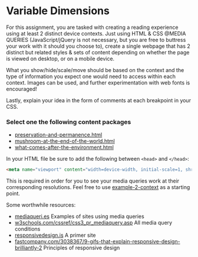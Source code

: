 # Variable Dimensions

For this assignment, you are tasked with creating a reading experience using at least 2 distinct device contexts. Just using HTML & CSS @MEDIA QUERIES (JavaScript/jQuery is not necessary, but you are free to buttress your work with it should you choose to), create a single webpage that has 2 distinct but related styles & sets of content depending on whether the page is viewed on desktop, or on a mobile device.

What you show/hide/scale/move should be based on the context and the type of information you expect one would need to access within each context. Images can be used, and further experimentation with web fonts is encouraged!

Lastly, explain your idea in the form of comments at each breakpoint in your CSS.

### Select one the following content packages

- [preservation-and-permanence.html](./content/preservation-and-permanence.html)
- [mushroom-at-the-end-of-the-world.html](./content/mushroom-at-the-end-of-the-world.html)
- [what-comes-after-the-environment.html](./content/what-comes-after-the-environment.html)

In your HTML file be sure to add the following between `<head>` and `</head>`:

```html
<meta name="viewport" content="width=device-width, initial-scale=1, shrink-to-fit=no">
```

This is required in order for you to see your media queries work at their corresponding resolutions. Feel free to use [example-2-context](../examples/example-3-context) as a starting point.
 
Some worthwhile resources:
- [mediaqueri.es](https://mediaqueri.es/) Examples of sites using media queries
- [w3schools.com/cssref/css3_pr_mediaquery.asp](https://www.w3schools.com/cssref/css3_pr_mediaquery.asp) All media query conditions
- [responsivedesign.is](https://responsivedesign.is/) A primer site
- [fastcompany.com/3038367/9-gifs-that-explain-responsive-design-brilliantly-2](https://www.fastcompany.com/3038367/9-gifs-that-explain-responsive-design-brilliantly-2) Principles of responsive design
